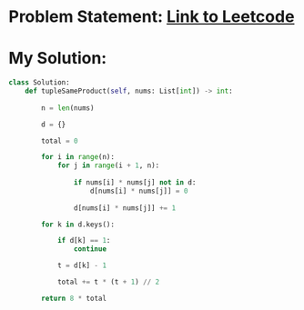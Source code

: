 # Problem Statement: [Link to Leetcode](https://leetcode.com/problems/tuple-with-same-product/description/?envType=daily-question&envId=2025-02-06)
# My Solution: 
```python
class Solution:
    def tupleSameProduct(self, nums: List[int]) -> int:
        
        n = len(nums)

        d = {}

        total = 0

        for i in range(n):
            for j in range(i + 1, n):
                
                if nums[i] * nums[j] not in d:
                    d[nums[i] * nums[j]] = 0
                
                d[nums[i] * nums[j]] += 1

        for k in d.keys():

            if d[k] == 1:
                continue

            t = d[k] - 1

            total += t * (t + 1) // 2

        return 8 * total
```
